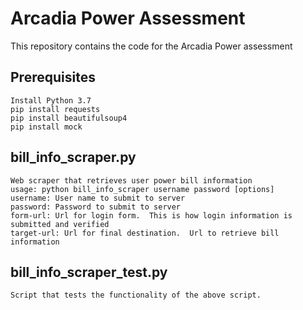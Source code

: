 # Arcadia Power Assessment
This repository contains the code for the Arcadia Power assessment

## Prerequisites
    Install Python 3.7
    pip install requests
    pip install beautifulsoup4
    pip install mock

## bill_info_scraper.py
    Web scraper that retrieves user power bill information
    usage: python bill_info_scraper username password [options] 
    username: User name to submit to server
    password: Password to submit to server
    form-url: Url for login form.  This is how login information is submitted and verified
    target-url: Url for final destination.  Url to retrieve bill information
    
## bill_info_scraper_test.py
    Script that tests the functionality of the above script.  

